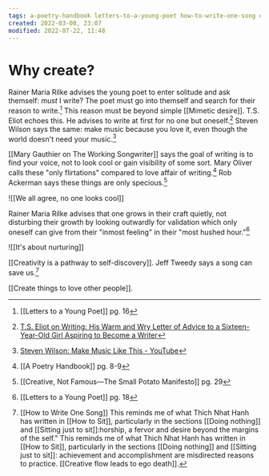 ```yaml
---
tags: a-poetry-handbook letters-to-a-young-poet how-to-write-one-song creative-not-famous  
created: 2022-03-08, 23:07
modified: 2022-07-22, 11:48
---
```


# Why create?
Rainer Maria Rilke advises the young poet to enter solitude and ask themself: *must* I write? The poet must go into themself and search for their reason to write.[^1] This reason must be beyond simple [[Mimetic desire]]. T.S. Eliot echoes this. He advises to write at first for no one but oneself.[^2] Steven Wilson says the same: make music because you love it, even though the world doesn't need your music.[^3]

[[Mary Gauthier on The Working Songwriter]] says the goal of writing is to find your voice, not to look cool or gain visibility of some sort. Mary Oliver calls these "only flirtations" compared to love affair of writing.[^4] Rob Ackerman says these things are only specious.[^5]

![[We all agree, no one looks cool]]

Rainer Maria Rilke advises that one grows in their craft quietly, not disturbing their growth by looking outwardly for validation which only oneself can give from their "inmost feeling" in their "most hushed hour."[^6]

![[It's about nurturing]]

[[Creativity is a pathway to self-discovery]]. Jeff Tweedy says a song can save us.[^7] 

[^1]: [[Letters to a Young Poet]] pg. 16
[^2]: [T.S. Eliot on Writing: His Warm and Wry Letter of Advice to a Sixteen-Year-Old Girl Aspiring to Become a Writer](https://www.themarginalian.org/2018/01/18/t-s-eliot-alice-quinn-letter/)
[^3]: [Steven Wilson: Make Music Like This - YouTube](https://www.youtube.com/watch?v=ziKYBFki3kI)
[^4]: [[A Poetry Handbook]] pg. 8-9
[^5]: [[Creative, Not Famous—The Small Potato Manifesto]] pg. 29
[^6]: [[Letters to a Young Poet]] pg. 18
[^7]: [[How to Write One Song]]
[^5] This reminds me of what Thich Nhat Hanh has written in [[How to Sit]], particularly in the sections [[Doing nothing]] and [[Sitting just to sit]]:horship, a fervor and desire beyond the margins of the self."[^5] This reminds me of what Thich Nhat Hanh has written in [[How to Sit]], particularly in the sections [[Doing nothing]] and [[Sitting just to sit]]: achievement and accomplishment are misdirected reasons to practice. [[Creative flow leads to ego death]].

[^8]: [[A Poetry Handbook]] pg. 9
![[If you write what you yourself sincerely think]]

[[Create things to love other people]].

